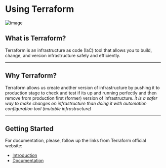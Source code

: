 # Using Terraform
![image](https://user-images.githubusercontent.com/107318829/195968581-d2097428-ac78-43eb-8b51-84f22c7cde53.png)


## What is Terraform?
Terraform is an infrastructure as code (IaC) tool that allows you to build, change, and version infrastructure safely and efficiently.
***
## Why Terraform?
Terraform allows us create another version of infrastructure by pushing it to production stage to check and test if its up and running perfectly and then remove from production first (former) version of infrastructure. *it is a safer way to make changes on infrastructure than doing it with automation configuration tool (mutable infrastructure)*
***

## Getting Started
For documentation, please, follow up the links from Terraform official website:
- [Introduction](https://www.terraform.io/intro)
- [Documentation](https://www.terraform.io/docs)
